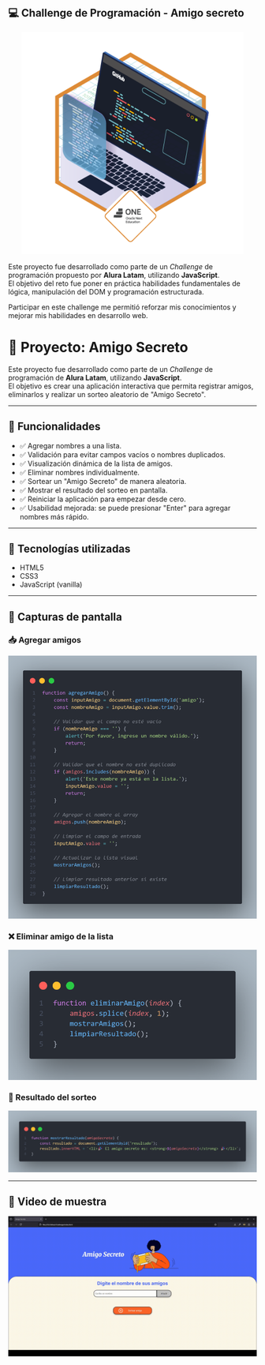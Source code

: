 ## 💻 Challenge de Programación - Amigo secreto

<p align="center">
  <img src="./Img/Badge.png" alt="Insignia Oracle Next Education" width="450"/>
</p>

Este proyecto fue desarrollado como parte de un *Challenge* de programación propuesto por **Alura Latam**, utilizando **JavaScript**.  
El objetivo del reto fue poner en práctica habilidades fundamentales de lógica, manipulación del DOM y programación estructurada.

Participar en este challenge me permitió reforzar mis conocimientos y mejorar mis habilidades en desarrollo web.

# 🎁 Proyecto: Amigo Secreto

Este proyecto fue desarrollado como parte de un *Challenge* de programación de **Alura Latam**, utilizando **JavaScript**.  
El objetivo es crear una aplicación interactiva que permita registrar amigos, eliminarlos y realizar un sorteo aleatorio de "Amigo Secreto".

---

## 🚀 Funcionalidades

- ✅ Agregar nombres a una lista.
- ✅ Validación para evitar campos vacíos o nombres duplicados.
- ✅ Visualización dinámica de la lista de amigos.
- ✅ Eliminar nombres individualmente.
- ✅ Sortear un "Amigo Secreto" de manera aleatoria.
- ✅ Mostrar el resultado del sorteo en pantalla.
- ✅ Reiniciar la aplicación para empezar desde cero.
- ✅ Usabilidad mejorada: se puede presionar "Enter" para agregar nombres más rápido.

---

## 🧠 Tecnologías utilizadas

- HTML5
- CSS3
- JavaScript (vanilla)

---

## 📸 Capturas de pantalla

### 📥 Agregar amigos
![Agregar nombres](./Img/agregando-amigos.png)

### ❌ Eliminar amigo de la lista
![Lista de amigos](./Img/eliminar-amigos.png)

### 🎉 Resultado del sorteo
![Sorteo realizado](./Img/mostrar-resultado.png)


---

## 🎥 Video de muestra

![Muestra](Muestra.gif)
